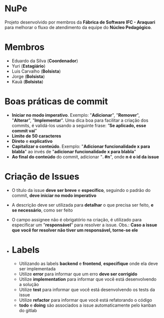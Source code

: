 # NuPe

Projeto desenvolvido por membros da **Fábrica de Software IFC - Araquari** para melhorar o fluxo de atendimento da equipe do **Núcleo Pedagógico**.


# Membros

 - Eduardo da Silva (**Coordenador**)
 - Yuri (**Estagiário**)
 - Luis Carvalho (**Bolsista**)
 - Jorge (**Bolsista**)
 - Kauã (**Bolsista**)

# Boas práticas de commit

 - **Iniciar no modo imperativo**. Exemplo: "**Adicionar**", "**Remover**", "**Alterar**", "**Implementar**".
   Uma dica boa para facilitar a criação dos commits, é validá-los usando a seguinte frase: “**Se aplicado, esse commit vai**”
 - **Limite de 50 caracteres**
 - **Direto** e **explicativo**
 - **Capitalizar o conteúdo**. Exemplo: "**Adicionar funcionalidade x para blabla**" ao invés de "**adicionar funcionalidade x para blabla**"
 - **Ao final do conteúdo** do commit, adicionar "**. #n**", onde **n é o id da issue**

# Criação de Issues

 - O título da issue **deve ser breve** e **específico**, seguindo o padrão do commit, **deve iniciar no modo imperativo**
 - A descrição deve ser utilizada para **detalhar** o que precisa ser feito, **e se necessário**, como ser feito
 - O campo assignee não é obrigatório na criação, é utilizado para especificar um "**responsável**" para resolver a issue. Obs.: **Caso a issue que você for resolver não tiver um responsável, torne-se ele**
 - # Labels

   - Utilizando as labels **backend** e **frontend**, **especifique** onde ela deve ser implementada
   - Utilize **error** para informar que um erro **deve ser corrigido**
   - Utilize **implementation** para informar que você está desenvolvendo a solução
   - Utilize **test** para informar que você está desenvolvendo os tests da issue
   - Utilize **refactor** para informar que você está refatorando o código
   - **todo** e **doing** são associados a issue automaticamente pelo kanban do gitlab

